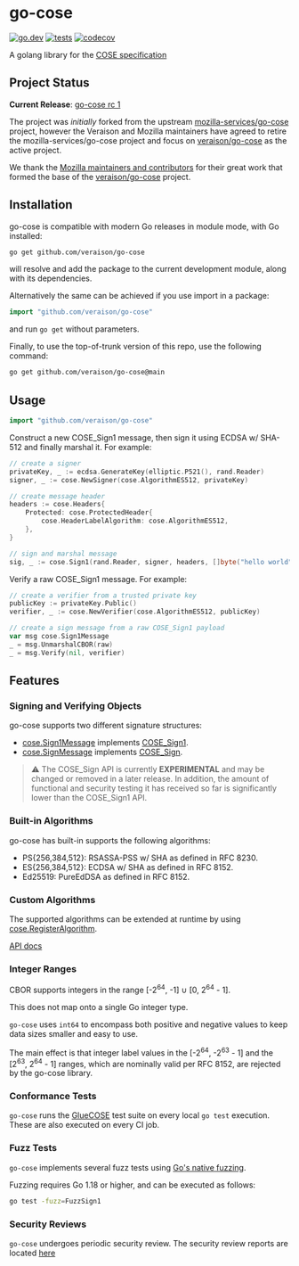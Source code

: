 # go-cose

[![go.dev](https://pkg.go.dev/badge/github.com/veraison/go-cose.svg)](https://pkg.go.dev/github.com/veraison/go-cose)
[![tests](https://github.com/veraison/go-cose/workflows/ci/badge.svg)](https://github.com/veraison/go-cose/actions?query=workflow%3Aci)
[![codecov](https://codecov.io/gh/veraison/go-cose/branch/main/graph/badge.svg?token=SL18TCTC03)](https://codecov.io/gh/veraison/go-cose)

A golang library for the [COSE specification][cose-spec]

## Project Status

**Current Release**: [go-cose rc 1][release-rc-1] 

The project was *initially* forked from the  upstream [mozilla-services/go-cose][mozilla-go-cose] project, however the Veraison and Mozilla maintainers have agreed to retire the mozilla-services/go-cose project and focus on [veraison/go-cose][veraison-go-cose] as the active project.

We thank the [Mozilla maintainers and contributors][mozilla-contributors] for their great work that formed the base of the [veraison/go-cose][veraison-go-cose] project.

## Installation

go-cose is compatible with modern Go releases in module mode, with Go installed:

```bash
go get github.com/veraison/go-cose
```

will resolve and add the package to the current development module, along with its dependencies.

Alternatively the same can be achieved if you use import in a package:

```go
import "github.com/veraison/go-cose"
```

and run `go get` without parameters.

Finally, to use the top-of-trunk version of this repo, use the following command:

```bash
go get github.com/veraison/go-cose@main
```

## Usage

```go
import "github.com/veraison/go-cose"
```

Construct a new COSE_Sign1 message, then sign it using ECDSA w/ SHA-512 and finally marshal it. For example:

```go
// create a signer
privateKey, _ := ecdsa.GenerateKey(elliptic.P521(), rand.Reader)
signer, _ := cose.NewSigner(cose.AlgorithmES512, privateKey)

// create message header
headers := cose.Headers{
    Protected: cose.ProtectedHeader{
        cose.HeaderLabelAlgorithm: cose.AlgorithmES512,
    },
}

// sign and marshal message
sig, _ := cose.Sign1(rand.Reader, signer, headers, []byte("hello world"), nil)
```

Verify a raw COSE_Sign1 message. For example:

```go
// create a verifier from a trusted private key
publicKey := privateKey.Public()
verifier, _ := cose.NewVerifier(cose.AlgorithmES512, publicKey)

// create a sign message from a raw COSE_Sign1 payload
var msg cose.Sign1Message
_ = msg.UnmarshalCBOR(raw)
_ = msg.Verify(nil, verifier)
```

## Features

### Signing and Verifying Objects

go-cose supports two different signature structures:
- [cose.Sign1Message](https://pkg.go.dev/github.com/veraison/go-cose#Sign1Message) implements [COSE_Sign1](https://datatracker.ietf.org/doc/html/rfc8152#section-4.2).
- [cose.SignMessage](https://pkg.go.dev/github.com/veraison/go-cose#SignMessage) implements [COSE_Sign](https://datatracker.ietf.org/doc/html/rfc8152#section-4.1).
> :warning: The COSE_Sign API is currently **EXPERIMENTAL** and may be changed or removed in a later release.  In addition, the amount of functional and security testing it has received so far is significantly lower than the COSE_Sign1 API.

### Built-in Algorithms

go-cose has built-in supports the following algorithms:
- PS{256,384,512}: RSASSA-PSS w/ SHA as defined in RFC 8230.
- ES{256,384,512}: ECDSA w/ SHA as defined in RFC 8152.
- Ed25519: PureEdDSA as defined in RFC 8152.

### Custom Algorithms

The supported algorithms can be extended at runtime by using [cose.RegisterAlgorithm](https://pkg.go.dev/github.com/veraison/go-cose#RegisterAlgorithm).

[API docs](https://pkg.go.dev/github.com/veraison/go-cose)

### Integer Ranges

CBOR supports integers in the range [-2<sup>64</sup>, -1] ∪ [0, 2<sup>64</sup> - 1].

This does not map onto a single Go integer type.

`go-cose` uses `int64` to encompass both positive and negative values to keep data sizes smaller and easy to use.

The main effect is that integer label values in the [-2<sup>64</sup>, -2<sup>63</sup> - 1] and the [2<sup>63</sup>, 2<sup>64</sup> - 1] ranges, which are nominally valid
per RFC 8152, are rejected by the go-cose library.

### Conformance Tests

`go-cose` runs the [GlueCOSE](https://github.com/gluecose/test-vectors) test suite on every local `go test` execution.
These are also executed on every CI job.

### Fuzz Tests

`go-cose` implements several fuzz tests using [Go's native fuzzing](https://go.dev/doc/fuzz).

Fuzzing requires Go 1.18 or higher, and can be executed as follows:

```bash
go test -fuzz=FuzzSign1
```

### Security Reviews

`go-cose` undergoes periodic security review. The security review reports are located [here](./reports)

[cose-spec]:            https://datatracker.ietf.org/doc/draft-ietf-cose-rfc8152bis-struct/
[mozilla-contributors]: https://github.com/mozilla-services/go-cose/graphs/contributors
[mozilla-go-cose]:      http://github.com/mozilla-services/go-cose
[veraison-go-cose]:     https://github.com/veraison/go-cose
[release-rc-1]:      https://github.com/veraison/go-cose/releases/tag/v1.0.0-rc.1
